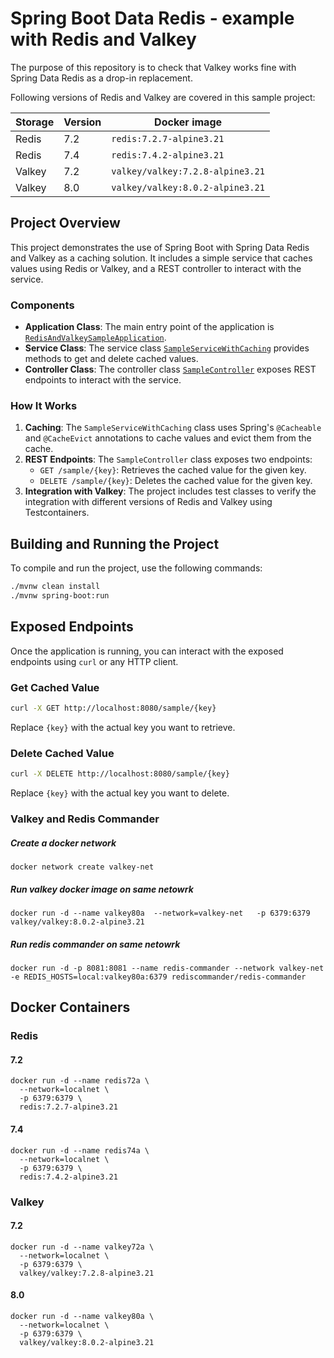 Spring Boot Data Redis - example with Redis and Valkey
=

The purpose of this repository is to check that Valkey works fine with Spring Data Redis as a drop-in replacement.

Following versions of Redis and Valkey are covered in this sample project:

| Storage | Version | Docker image                     |
|---------|---------|----------------------------------|
| Redis   | 7.2     | `redis:7.2.7-alpine3.21`         |
| Redis   | 7.4     | `redis:7.4.2-alpine3.21`         |
| Valkey  | 7.2     | `valkey/valkey:7.2.8-alpine3.21` |
| Valkey  | 8.0     | `valkey/valkey:8.0.2-alpine3.21` |

## Project Overview

This project demonstrates the use of Spring Boot with Spring Data Redis and Valkey as a caching solution. It includes a simple service that caches values using Redis or Valkey, and a REST controller to interact with the service.

### Components

- **Application Class**: The main entry point of the application is [`RedisAndValkeySampleApplication`](src/main/java/dev/starichkov/java/spring/valkey/RedisAndValkeySampleApplication.java).
- **Service Class**: The service class [`SampleServiceWithCaching`](src/main/java/dev/starichkov/java/spring/valkey/SampleServiceWithCaching.java) provides methods to get and delete cached values.
- **Controller Class**: The controller class [`SampleController`](src/main/java/dev/starichkov/java/spring/valkey/SampleController.java) exposes REST endpoints to interact with the service.

### How It Works

1. **Caching**: The `SampleServiceWithCaching` class uses Spring's `@Cacheable` and `@CacheEvict` annotations to cache values and evict them from the cache.
2. **REST Endpoints**: The `SampleController` class exposes two endpoints:
   - `GET /sample/{key}`: Retrieves the cached value for the given key.
   - `DELETE /sample/{key}`: Deletes the cached value for the given key.
3. **Integration with Valkey**: The project includes test classes to verify the integration with different versions of Redis and Valkey using Testcontainers.


## Building and Running the Project

To compile and run the project, use the following commands:

```sh
./mvnw clean install
./mvnw spring-boot:run
```

## Exposed Endpoints

Once the application is running, you can interact with the exposed endpoints using `curl` or any HTTP client.

### Get Cached Value

```sh
curl -X GET http://localhost:8080/sample/{key}
```

Replace `{key}` with the actual key you want to retrieve.

### Delete Cached Value

```sh
curl -X DELETE http://localhost:8080/sample/{key}
```

Replace `{key}` with the actual key you want to delete.

### Valkey and Redis Commander
##### Create a docker network
```
docker network create valkey-net
```
##### Run valkey docker image on same netowrk
```
docker run -d --name valkey80a  --network=valkey-net   -p 6379:6379  valkey/valkey:8.0.2-alpine3.21
```
##### Run redis commander on same netowrk
```
docker run -d -p 8081:8081 --name redis-commander --network valkey-net -e REDIS_HOSTS=local:valkey80a:6379 rediscommander/redis-commander
```

## Docker Containers

### Redis

#### 7.2

```shell
docker run -d --name redis72a \
  --network=localnet \
  -p 6379:6379 \
  redis:7.2.7-alpine3.21
```

#### 7.4

```shell
docker run -d --name redis74a \
  --network=localnet \
  -p 6379:6379 \
  redis:7.4.2-alpine3.21
```

### Valkey

#### 7.2

```shell
docker run -d --name valkey72a \
  --network=localnet \
  -p 6379:6379 \
  valkey/valkey:7.2.8-alpine3.21
```

#### 8.0

```shell
docker run -d --name valkey80a \
  --network=localnet \
  -p 6379:6379 \
  valkey/valkey:8.0.2-alpine3.21
```